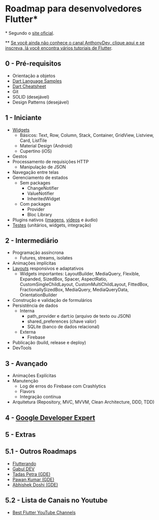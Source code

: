 # Roadmap para desenvolvedores Flutter\*

\* Segundo o [site oficial](https://events.flutter.dev/engage/learn/beginner).

\*\* [Se você ainda não conhece o canal AnthonyDev, clique aqui e se inscreva, lá você encontra vários tutoriais de Flutter](https://www.youtube.com/channel/UCRfQziviZPt-YPG-Z3Bgx3g).

## 0 - Pré-requisitos

- Orientação a objetos
- [Dart Language Samples](https://dart.dev/samples)
- [Dart Cheatsheet](https://dart.dev/codelabs/dart-cheatsheet)
- Git
- SOLID (desejável)
- Design Patterns (desejável)

## 1 - Iniciante

- [Widgets](https://docs.flutter.dev/development/ui/layout)
  - Básicos: Text, Row, Column, Stack, Container, GridView, Listview, Card, ListTile
  - Material Design (Android)
  - Cupertino (iOS)
- Gestos
- Processamento de requisições HTTP
  - Manipulação de JSON
- Navegação entre telas
- Gerenciamento de estados
  - Sem packages
    - ChangeNotifier
    - ValueNotifier
    - InheritedWidget
  - Com packages
    - Provider
    - Bloc Library
- Plugins nativos ([imagens](https://docs.flutter.dev/cookbook/plugins/picture-using-camera), [vídeos](https://docs.flutter.dev/cookbook/plugins/play-video) e áudio)
- [Testes](https://docs.flutter.dev/testing) (unitários, widgets, integração)

## 2 - Intermediário

- Programação assíncrona
  - Futures, streams, isolates
- Animações implícitas
- [Layouts](https://docs.flutter.dev/development/ui/layout/adaptive-responsive) responsivos e adaptativos
  - Widgets importantes: LayoutBuilder, MediaQuery,
    Flexible, Expanded, SizedBox, Spacer,
    AspectRatio, CustomSingleChildLayout,
    CustomMultiChildLayout, FittedBox, FractionallySizedBox, MediaQuery, MediaQueryData, OrientationBuilder
- Construção e validação de formulários
- Persistência de dados
  - Interna
    - path_provider e dart:io (arquivo de texto ou JSON)
    - shared_preferences (chave valor)
    - SQLite (banco de dados relacional)
  - Externa
    - Firebase
- Publicação (build, release e deploy)
- DevTools

## 3 - Avançado

- Animações Explícitas
- Manutenção
  - Log de erros do Firebase com Crashlytics
  - Flavors
  - Integração contínua
- Arquitetura (Repository, MVC, MVVM, Clean Architecture, DDD, TDD)

## 4 - [Google Developer Expert](https://developers.google.com/community/experts)

## 5 - Extras

## 5.1 - Outros Roadmaps

- [Flutterando](https://github.com/Flutterando/roadmap)
- [Gabul DEV](https://www.youtube.com/watch?v=XAf6vL9IgKg)
- [Tadas Petra (GDE)](https://www.youtube.com/watch?v=95MRJPu5tAE)
- [Pawan Kumar (GDE)](https://www.youtube.com/watch?v=7660DZ_HJqM)
- [Abhishek Doshi (GDE)](https://www.youtube.com/watch?v=Sqbp7tjzzLM)

## 5.2 - Lista de Canais no Youtube

- [Best Flutter YouTube Channels](https://github.com/anthonyaquino83/bestflutteryoutubechannels)
